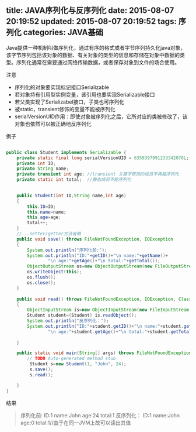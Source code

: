 title: JAVA序列化与反序列化
date: 2015-08-07 20:19:52
updated: 2015-08-07 20:19:52
tags: 序列化
categories: JAVA基础
---
Java提供一种机制叫做序列化，通过有序的格式或者字节序列持久化java对象，该字节序列包括该对象的数据、有关对象的类型的信息和存储在对象中数据的类型。序列化通常在需要通过网络传输数据，或者保存对象到文件的场合使用。
<!--more-->
注意

 - 序列化的对象要实现标记接口Serializable
 - 若对象持有引用型实例变量，该引用也要实现Serializable接口
 - 若父类实现了Serializabel接口，子类也可序列化
 - 被static，transient修饰的变量不能被序列化
 - serialVersionUID作用：即使对象被序列化之后，它所对应的类被修改了，该对象也依然可以被正确地反序列化
 

例子
```java

public class Student implements Serializable { 
	private static final long serialVersionUID = 6359397991233342078L;
	private int ID;
	private String name;
	private transient int age; //transient 关键字修饰的成员不再被序列化
	private static int total;  //静态成员不能序列化

	
	public Student(int ID,String name,int age)
	{
		this.ID=ID;
		this.name=name;
		this.age=age;
		total++;
	}
	//...setter/getter方法省略
	public void save() throws FileNotFoundException, IOException
	{
		System.out.println("序列化前:");
		System.out.println("ID:"+getID()+"\n name:"+getName()+
				"\n age:"+getAge()+"\n total:"+getTotal());
		ObjectOutputStream os=new ObjectOutputStream(new FileOutputStream("student.txt"));
		os.writeObject(this);
		os.flush();
		os.close();
	}
	
	public void read() throws FileNotFoundException, IOException, ClassNotFoundException
	{
		ObjectInputStream is=new ObjectInputStream(new FileInputStream("student.txt"));
		Student student=(Student) is.readObject();
		System.out.println("反序列化：");
		System.out.println("ID:"+student.getID()+"\n name:"+student.getName()+
				"\n age:"+student.getAge()+"\n total:"+student.getTotal());
		           
	}

	public static void main(String[] args) throws FileNotFoundException, IOException, ClassNotFoundException {
		// TODO Auto-generated method stub
	     Student s=new Student(1, "John", 24);
	     s.save();
	     s.read();

	}
}
```

结果

> 序列化前:
ID:1
 name:John
 age:24
 total:1
反序列化：
ID:1
 name:John
 age:0
 total:1//由于在同一JVM上故可以读出其值



